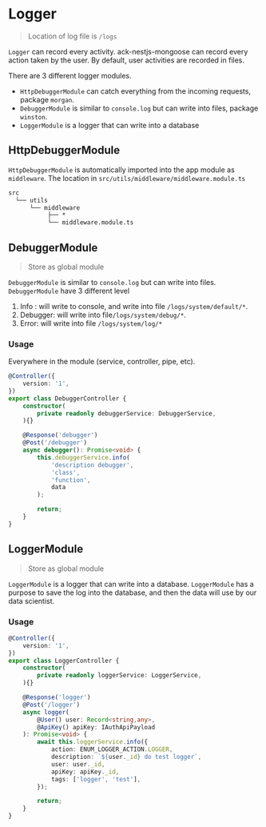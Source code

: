 # Logger

> Location of log file is `/logs`

`Logger` can record every activity. ack-nestjs-mongoose can record every action taken by the user. By default, user activities are recorded in files.

There are 3 different logger modules.

* `HttpDebuggerModule` can catch everything from the incoming requests, package `morgan`.
* `DebuggerModule` is similar to `console.log` but can write into files, package `winston`.
* `LoggerModule` is a logger that can write into a database

## HttpDebuggerModule

`HttpDebuggerModule` is automatically imported into the app module as `middleware`. The location in `src/utils/middleware/middleware.module.ts`

```txt
src
  └── utils
      └── middleware
           ├── *
           └── middleware.module.ts
```

## DebuggerModule

> Store as global module

`DebuggerModule` is similar to `console.log` but can write into files. `DebuggerModule` have 3 different level

1. Info : will write to console, and write into file `/logs/system/default/*`.
2. Debugger: will write into file`/logs/system/debug/*`.
3. Error: will write into file `/logs/system/log/*`

### Usage

Everywhere in the module (service, controller, pipe, etc).

```typescript
@Controller({
    version: '1',
})
export class DebuggerController {
    constructor(
        private readonly debuggerService: DebuggerService,
    ){}

    @Response('debugger')
    @Post('/debugger')
    async debugger(): Promise<void> {
        this.debuggerService.info(
            'description debugger', 
            'class', 
            'function', 
            data
        );

        return;
    }
}
```

## LoggerModule

> Store as global module

`LoggerModule` is a logger that can write into a database. `LoggerModule` has a purpose to save the log into the database, and then the data will use by our data scientist.

### Usage

```typescript
@Controller({
    version: '1',
})
export class LoggerController {
    constructor(
        private readonly loggerService: LoggerService,
    ){}

    @Response('logger')
    @Post('/logger')
    async logger(
        @User() user: Record<string,any>, 
        @ApiKey() apiKey: IAuthApiPayload
    ): Promise<void> {
        await this.loggerService.info({
            action: ENUM_LOGGER_ACTION.LOGGER,
            description: `${user._id} do test logger`,
            user: user._id,
            apiKey: apiKey._id,
            tags: ['logger', 'test'],
        });

        return;
    }
}
```

&nbsp;
